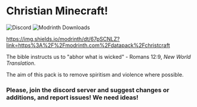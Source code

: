 # Christian Minecraft!
![Discord](https://img.shields.io/discord/1406336513603665981?logo=discord&logoColor=white&label=Discord&color=5865F2&link=https%3A%2F%2Fdiscord.gg%2FSQQKpfJXKy)
![Modrinth Downloads](https://img.shields.io/modrinth/dt/67pSCNLZ?logo=modrinth&logoColor=white&label=Downloads&color=00da74&link=https%3A%2F%2Fmodrinth.com%2Fdatapack%2Fchristcraft)

https://img.shields.io/modrinth/dt/67pSCNLZ?link=https%3A%2F%2Fmodrinth.com%2Fdatapack%2Fchristcraft

The bible instructs us to "abhor what is wicked" - Romans 12:9, _New World Translation_.

The aim of this pack is to remove spiritism and violence where possible.

### Please, join the discord server and suggest changes or additions, and report issues! We need ideas!
